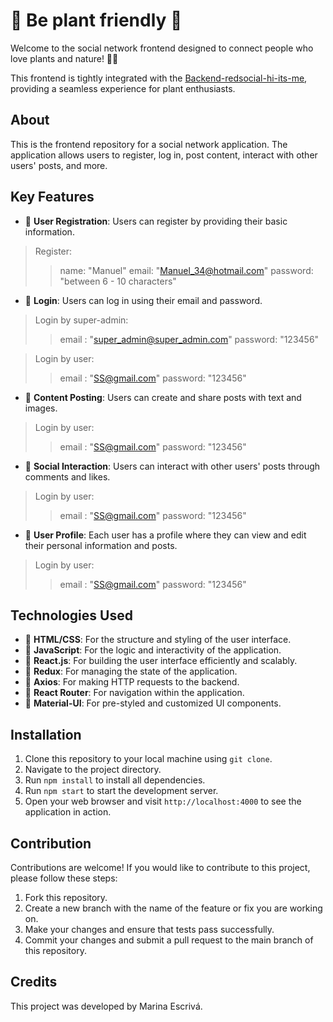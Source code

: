 # 🌿 Be plant friendly 🌿

Welcome to the social network frontend designed to connect people who love plants and nature! 🌱🌸

This frontend is tightly integrated with the [Backend-redsocial-hi-its-me](https://github.com/marinaescriva/Backend-redsocial-hi-its-me), providing a seamless experience for plant enthusiasts.

## About

This is the frontend repository for a social network application. The application allows users to register, log in, post content, interact with other users' posts, and more.

## Key Features

- 🌱 **User Registration**: Users can register by providing their basic information.

>Register:
>> name: "Manuel"
email: "Manuel_34@hotmail.com"
password: "between 6 - 10 characters"


- 🌼 **Login**: Users can log in using their email and password.

>Login by super-admin:
>> email : "super_admin@super_admin.com"
password: "123456"

>Login by user:
>> email : "SS@gmail.com"
password: "123456"

- 🌸 **Content Posting**: Users can create and share posts with text and images.

>Login by user:
>> email : "SS@gmail.com"
password: "123456"

- 🌻 **Social Interaction**: Users can interact with other users' posts through comments and likes.


>Login by user:
>> email : "SS@gmail.com"
password: "123456"

- 🌱 **User Profile**: Each user has a profile where they can view and edit their personal information and posts.


>Login by user:
>> email : "SS@gmail.com"
password: "123456"

## Technologies Used

- 🍃 **HTML/CSS**: For the structure and styling of the user interface.
- 🌿 **JavaScript**: For the logic and interactivity of the application.
- 🌺 **React.js**: For building the user interface efficiently and scalably.
- 🌳 **Redux**: For managing the state of the application.
- 🌱 **Axios**: For making HTTP requests to the backend.
- 🌸 **React Router**: For navigation within the application.
- 🌿 **Material-UI**: For pre-styled and customized UI components.

## Installation

1. Clone this repository to your local machine using `git clone`.
2. Navigate to the project directory.
3. Run `npm install` to install all dependencies.
4. Run `npm start` to start the development server.
5. Open your web browser and visit `http://localhost:4000` to see the application in action.

## Contribution

Contributions are welcome! If you would like to contribute to this project, please follow these steps:

1. Fork this repository.
2. Create a new branch with the name of the feature or fix you are working on.
3. Make your changes and ensure that tests pass successfully.
4. Commit your changes and submit a pull request to the main branch of this repository.

## Credits

This project was developed by Marina Escrivá.


